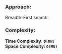 ### Approach:
Breadth-First search.
​
### Complexity:
**Time Complexity: `O(MN)`**\
**Space Complexity: `O(MN)`**
​